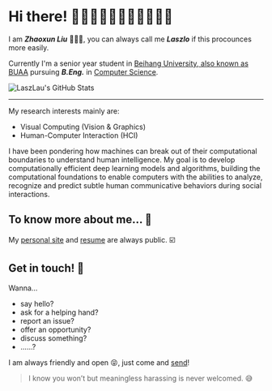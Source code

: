 # Hi there! 👏👏🏻👏🏼👏🏽👏🏾👏🏿
I am ***Zhaoxun Liu*** 🙋🏻‍♂️, you can always call me ***Laszlo*** if this procounces more easily.

Currently I'm a senior year student in [Beihang University, also known as BUAA](http://buaa.edu.cn/) pursuing ***B.Eng.*** in [Computer Science](https://scse.buaa.edu.cn/).

![LaszLau's GitHub Stats](https://github-readme-stats.anuraghazra1.vercel.app/api?username=LaszLau&show_icons=true&theme=blue-green)

------

My research interests mainly are:
* Visual Computing (Vision & Graphics)
* Human-Computer Interaction (HCI)

I have been pondering how machines can break out of their computational boundaries to understand human intelligence. My goal is to develop computationally efficient deep learning models and algorithms, building the computational foundations to enable computers with the abilities to analyze, recognize and predict subtle human communicative behaviors during social interactions.



## To know more about me… 🤔

My [personal site](https://sprlau.github.io/) and [resume](https://sprlau.github.io/zhaoxun_liu_resume.pdf) are always public. ☑️



## Get in touch! 📨

Wanna…

* say hello?
* ask for a helping hand?
* report an issue?
* offer an opportunity?
* discuss something?
* ……?

I am always friendly and open 😝, just come and [send](mailto:lau@buaa.edu.cn)!

> I know you won’t but meaningless harassing is never welcomed. 😅

